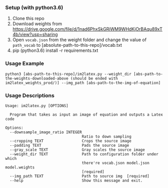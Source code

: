 ### Setup (with python3.6)
1. Clone this repo 
2. Download weights from https://drive.google.com/file/d/1nad6PhxSkGRiWM9WHdKjOrBAqu89xT4b/view?usp=sharing
3. Open `vocab.json` from the weight folder and change the value of `path_vocab` to [absolute-path-to-this-repo]/vocab.txt
4. pip (python3.6) install -r requirements.txt
   

### Usage Example

```
python3 [abs-path-to-this-repo]/im2latex.py --weight_dir [abs-path-to-the-weights-downloaded-above (should be ended with im2latex_weights_prod/)] --img_path [abs-path-to-the-img-of-equation]
```

### Usage Descriptions

```
Usage: im2latex.py [OPTIONS]

  Program that takes as input an image of equation and outputs a Latex code

Options:
  --downsample_image_ratio INTEGER
                                  Ratio to down sampling
  --cropping TEXT                 Crops the source image
  --padding TEXT                  Pads the source image
  --gray_scale TEXT               Gray scales the source image
  --weight_dir TEXT               Path to configuration folder under which
                                  there're vocab.json model.json model.weights
                                  [required]
  --img_path TEXT                 Path to source img  [required]
  --help                          Show this message and exit.
```
 
